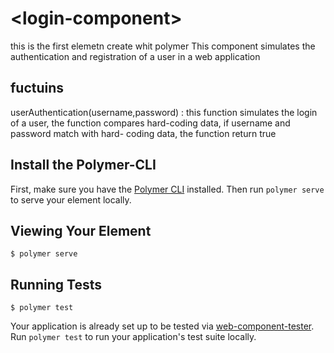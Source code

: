 # \<login-component\>

this is the first elemetn create whit polymer 
This component simulates the authentication and registration of a user in a web application


## fuctuins
userAuthentication(username,password) :
	this function simulates the login of a user, the function compares hard-coding data, if username and password match with hard-			coding data, the function return true
	



## Install the Polymer-CLI

First, make sure you have the [Polymer CLI](https://www.npmjs.com/package/polymer-cli) installed. Then run `polymer serve` to serve your element locally.

## Viewing Your Element

```
$ polymer serve
```

## Running Tests

```
$ polymer test
```

Your application is already set up to be tested via [web-component-tester](https://github.com/Polymer/web-component-tester). Run `polymer test` to run your application's test suite locally.
